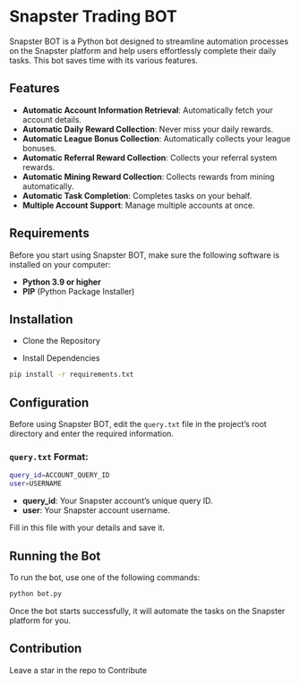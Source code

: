 # Snapster Trading BOT

Snapster BOT is a Python bot designed to streamline automation processes on the Snapster platform and help users effortlessly complete their daily tasks. This bot saves time with its various features.

## Features

- **Automatic Account Information Retrieval**: Automatically fetch your account details.
- **Automatic Daily Reward Collection**: Never miss your daily rewards.
- **Automatic League Bonus Collection**: Automatically collects your league bonuses.
- **Automatic Referral Reward Collection**: Collects your referral system rewards.
- **Automatic Mining Reward Collection**: Collects rewards from mining automatically.
- **Automatic Task Completion**: Completes tasks on your behalf.
- **Multiple Account Support**: Manage multiple accounts at once.

## Requirements

Before you start using Snapster BOT, make sure the following software is installed on your computer:

- **Python 3.9 or higher**
- **PIP** (Python Package Installer)

## Installation

- Clone the Repository

- Install Dependencies

```bash
pip install -r requirements.txt
```

## Configuration

Before using Snapster BOT, edit the `query.txt` file in the project’s root directory and enter the required information.

### `query.txt` Format:

```bash
query_id=ACCOUNT_QUERY_ID
user=USERNAME
```

- **query_id**: Your Snapster account’s unique query ID.
- **user**: Your Snapster account username.

Fill in this file with your details and save it.

## Running the Bot

To run the bot, use one of the following commands:

```bash
python bot.py
```

Once the bot starts successfully, it will automate the tasks on the Snapster platform for you.

## Contribution

Leave a star in the repo to Contribute
